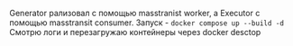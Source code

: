 Generator рализовал с помощью masstranist worker, а Executor с помощью masstransit consumer.
Запуск - ```docker compose up --build -d``` <br/>
Смотрю логи и перезагружаю контейнеры через docker desctop
